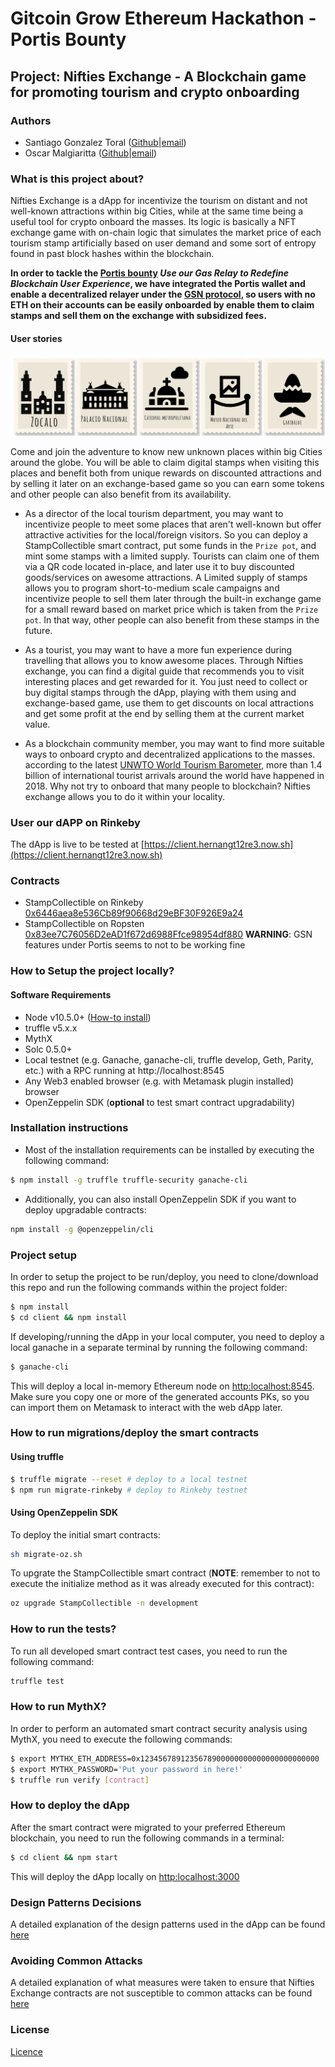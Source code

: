 # Gitcoin Grow Ethereum Hackathon - Portis Bounty

## Project: Nifties Exchange - A Blockchain game for promoting tourism and crypto onboarding

### Authors
- Santiago Gonzalez Toral ([Github](https://github.com/santteegt)|[email](mailto:hernangt12re3@gmail.com))
- Oscar Malgiaritta ([Github](https://github.com/malgia)|[email](mailto:malgia@hotmail.com))

### What is this project about?

Nifties Exchange is a dApp for incentivize the tourism on distant and not well-known attractions within big Cities, while at the same time being a useful tool for crypto onboard the masses. Its logic is basically a NFT exchange game with on-chain logic that simulates the market price of each tourism stamp artificially based on user demand and some sort of entropy found in past block hashes within the blockchain.

**In order to tackle the [Portis bounty](https://github.com/portis-project/gitcoin-grow-ethereum-hackathon/issues/1) *Use our Gas Relay to Redefine Blockchain User Experience*, we have integrated the Portis wallet and enable a decentralized relayer under the [GSN protocol](https://github.com/tabookey/tabookey-gasless), so users with no ETH on their accounts can be easily onboarded by enable them to claim stamps and sell them on the exchange with subsidized fees.**

#### User stories

![User Stories](resources/banner.png)

Come and join the adventure to know new unknown places within big Cities around the globe. You will be able to claim digital stamps when visiting this places and benefit both from unique rewards on discounted attractions and by selling it later on an exchange-based game so you can earn some tokens and other people can also benefit from its availability.

- As a director of the local tourism department, you may want to incentivize people to meet some places that aren't well-known but offer attractive activities for the local/foreign visitors. So you can deploy a StampCollectible smart contract, put some funds in the `Prize pot`, and mint some stamps with a limited supply. Tourists can claim one of them via a QR code located in-place, and later use it to buy discounted goods/services on awesome attractions. A Limited supply of stamps allows you to program short-to-medium scale campaigns and incentivize people to sell them later through the built-in exchange game for a small reward based on market price which is taken from the `Prize pot`. In that way, other people can also benefit from these stamps in the future.

- As a tourist, you may want to have a more fun experience during travelling that allows you to know awesome places. Through Nifties exchange, you can find a digital guide that recommends you to visit interesting places and get rewarded for it. You just need to collect or buy digital stamps through the dApp, playing with them using and exchange-based game, use them to get discounts on local attractions and get some profit at the end by selling them at the current market value.

- As a blockchain community member, you may want to find more suitable ways to onboard crypto and decentralized applications to the masses. according to the latest [UNWTO World Tourism Barometer](http://marketintelligence.unwto.org/content/unwto-world-tourism-barometer), more than 1.4 billion of international tourist arrivals around the world have happened in 2018. Why not try to onboard that many people to blockchain? Nifties exchange allows you to do it within your locality.

### User our dAPP on Rinkeby

The dApp is live to be tested at [https://client.hernangt12re3.now.sh](https://client.hernangt12re3.now.sh)

### Contracts

* StampCollectible on Rinkeby [0x6446aea8e536Cb89f90668d29eBF30F926E9a24](https://rinkeby.etherscan.io/address/0x6446aea8e536cb89f90668d29ebf30f926e9a24d)
* StampCollectible on Ropsten [0x83ee7C76056D2eAD1f672d6988Ffce98954df880](https://ropsten.etherscan.io/address/0x83ee7C76056D2eAD1f672d6988Ffce98954df880) **WARNING**: GSN features under Portis seems to not to be working fine

### How to Setup the project locally?

#### Software Requirements

- Node v10.5.0+ ([How-to install](https://github.com/nvm-sh/nvm#installation-and-update))
- truffle v5.x.x
- MythX
- Solc 0.5.0+
- Local testnet (e.g. Ganache, ganache-cli, truffle develop, Geth, Parity, etc.) with a RPC running at http://localhost:8545
- Any Web3 enabled browser (e.g. with Metamask plugin installed) browser
- OpenZeppelin SDK (**optional** to test smart contract upgradability)

### Installation instructions

- Most of the installation requirements can be installed by executing the following command:

```bash
$ npm install -g truffle truffle-security ganache-cli
```

- Additionally, you can also install OpenZeppelin SDK if you want to deploy upgradable contracts:

```bash
npm install -g @openzeppelin/cli
```

### Project setup

In order to setup the project to be run/deploy, you need to clone/download this repo and run the following commands within the project folder:

```bash
$ npm install
$ cd client && npm install
```

If developing/running the dApp in your local computer, you need to deploy a local ganache in a separate terminal by running the following command:

```bash
$ ganache-cli
```

This will deploy a local in-memory Ethereum node on [http:localhost:8545](http:localhost:8545). Make sure you copy one or more of the generated accounts PKs, so you can import them on Metamask to interact with the web dApp later.

### How to run migrations/deploy the smart contracts

#### Using truffle

```bash
$ truffle migrate --reset # deploy to a local testnet
$ npm run migrate-rinkeby # deploy to Rinkeby testnet
```

#### Using OpenZeppelin SDK

To deploy the initial smart contracts:

```bash
sh migrate-oz.sh
```

To upgrate the StampCollectible smart contract (**NOTE**: remember to not to execute the initialize method as it was already executed for this contract):

```bash
oz upgrade StampCollectible -n development
```

### How to run the tests?

To run all developed smart contract test cases, you need to run the following command:

```bash
truffle test
```

### How to run MythX?

In order to perform an automated smart contract security analysis using MythX, you need to execute the following commands:

```bash
$ export MYTHX_ETH_ADDRESS=0x1234567891235678900000000000000000000000
$ export MYTHX_PASSWORD='Put your password in here!'
$ truffle run verify [contract]
```

### How to deploy the dApp

After the smart contract were migrated to your preferred Ethereum blockchain, you need to run the following commands in a terminal:

```bash
$ cd client && npm start
```

This will deploy the dApp locally on [http:localhost:3000](http:localhost:3000)

### Design Patterns Decisions

A detailed explanation of the design patterns used in the dApp can be found [here](design_patterns_decisions.md)

### Avoiding Common Attacks

A detailed explanation of what measures were taken to ensure that Nifties Exchange contracts are not susceptible to common attacks can be found [here](avoiding_common_attacks.md)

### License

[Licence](LICENSE)
